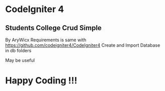 # CodeIgniter 4 

## Students College Crud Simple 
By AryWicx
Requirements is same with https://github.com/codeigniter4/CodeIgniter4
Create and Import Database in db folders

May be useful

# Happy Coding !!!
